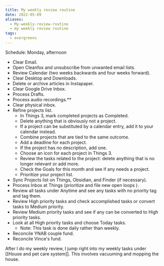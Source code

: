 ```yaml
---
title: My weekly review routine
date: 2022-05-09
aliases:
  - My-weekly-review-routine
  - my weekly review routine
tags:
  - evergreens
---
```

Schedule: Monday, afternoon

- Clear Email.
- Open Cleanfox and unsubscribe from unwanted email lists.
- Review Calendar (two weeks backwards and four weeks forward).
- Clear Desktop and Downloads.
- Delete or archive articles in Instapaper.
- Clear Google Drive Inbox.
- Process Drafts.
- Process audio recordings.**
- Clear physical inbox.
- Refine projects list.
   - In Things 3, mark completed projects as Completed.
   - Delete anything that is obviously not a project.
   - If a project can be substituted by a calendar entry, add it to your calendar instead.
   - Combine projects that are tied to the same outcome.
   - Add a deadline for each project.
   - If the project has no description, add one.
   - Choose an icon for each project in Things 3.
   - Review the tasks related to the project: delete anything that is no longer relevant or add more.
   - Check the Goals for this month and see if any needs a project.
   - Prioritize your project list.
- Sync Projects list on Things, Obsidian, and Finder (if necessary).
- Process Inbox at Things (prioritize and file new open loops ).
- Review all tasks under Anytime and see any tasks with no priority tag and tag them.
- Review High priority tasks and check accomplished tasks or convert tasks to Medium priority.
- Review Medium priority tasks and see if any can be converted to High priority tasks.
- Look at all High priority tasks and choose Today tasks.
   - Note: This task is done daily rather than weekly.
- Reconcile YNAB couple fund.
- Reconcile Vince's fund.

After I do my weekly review, I jump right into my weekly tasks under [[House and pet care system]]. This involves vacuuming and mopping the house.